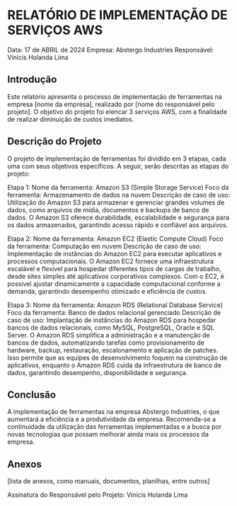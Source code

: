 # RELATÓRIO DE IMPLEMENTAÇÃO DE SERVIÇOS AWS

Data: 17 de ABRIL de 2024
Empresa: Abstergo Industries 
Responsável: Vinicis Holanda Lima

## Introdução
Este relatório apresenta o processo de implementação de ferramentas na empresa [nome da empresa], realizado por [nome do responsável pelo projeto]. O objetivo do projeto foi elencar 3 serviços AWS, com a finalidade de realizar diminuição de custos imediatos.

## Descrição do Projeto
O projeto de implementação de ferramentas foi dividido em 3 etapas, cada uma com seus objetivos específicos. A seguir, serão descritas as etapas do projeto:

Etapa 1:
Nome da ferramenta: Amazon S3 (Simple Storage Service)
Foco da ferramenta: Armazenamento de dados na nuvem
Descrição de caso de uso: Utilização do Amazon S3 para armazenar e gerenciar grandes volumes de dados, como arquivos de mídia, documentos e backups de banco de dados. O Amazon S3 oferece durabilidade, escalabilidade e segurança para os dados armazenados, garantindo acesso rápido e confiável aos arquivos.

Etapa 2:
Nome da ferramenta: Amazon EC2 (Elastic Compute Cloud)
Foco da ferramenta: Computação em nuvem
Descrição de caso de uso: Implementação de instâncias do Amazon EC2 para executar aplicativos e processos computacionais. O Amazon EC2 fornece uma infraestrutura escalável e flexível para hospedar diferentes tipos de cargas de trabalho, desde sites simples até aplicativos corporativos complexos. Com o EC2, é possível ajustar dinamicamente a capacidade computacional conforme a demanda, garantindo desempenho otimizado e eficiência de custos.

Etapa 3:
Nome da ferramenta: Amazon RDS (Relational Database Service)
Foco da ferramenta: Banco de dados relacional gerenciado
Descrição de caso de uso: Implantação de instâncias do Amazon RDS para hospedar bancos de dados relacionais, como MySQL, PostgreSQL, Oracle e SQL Server. O Amazon RDS simplifica a administração e a manutenção de bancos de dados, automatizando tarefas como provisionamento de hardware, backup, restauração, escalonamento e aplicação de patches. Isso permite que as equipes de desenvolvimento foquem na construção de aplicativos, enquanto o Amazon RDS cuida da infraestrutura de banco de dados, garantindo desempenho, disponibilidade e segurança.



## Conclusão
A implementação de ferramentas na empresa Abstergo Industries, o que aumentará a eficiência e a produtividade da empresa. Recomenda-se a continuidade da utilização das ferramentas implementadas e a busca por novas tecnologias que possam melhorar ainda mais os processos da empresa.

## Anexos

[lista de anexos, como manuais, documentos, planilhas, entre outros]

Assinatura do Responsável pelo Projeto:
Vinicis Holanda Lima